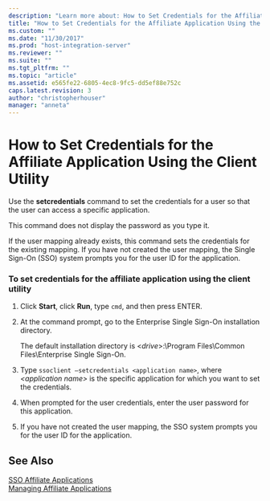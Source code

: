 ```yaml
---
description: "Learn more about: How to Set Credentials for the Affiliate Application Using the Client Utility"
title: "How to Set Credentials for the Affiliate Application Using the Client Utility | Microsoft Docs"
ms.custom: ""
ms.date: "11/30/2017"
ms.prod: "host-integration-server"
ms.reviewer: ""
ms.suite: ""
ms.tgt_pltfrm: ""
ms.topic: "article"
ms.assetid: e565fe22-6805-4ec8-9fc5-dd5ef88e752c
caps.latest.revision: 3
author: "christopherhouser"
manager: "anneta"
---
```

# How to Set Credentials for the Affiliate Application Using the Client Utility
Use the **setcredentials** command to set the credentials for a user so that the user can access a specific application.  
  
 This command does not display the password as you type it.  
  
 If the user mapping already exists, this command sets the credentials for the existing mapping. If you have not created the user mapping, the Single Sign-On (SSO) system prompts you for the user ID for the application.  
  
### To set credentials for the affiliate application using the client utility  
  
1.  Click **Start**, click **Run**, type `cmd`, and then press ENTER.  
  
2.  At the command prompt, go to the Enterprise Single Sign-On installation directory.  
  
     The default installation directory is \<*drive*>:\Program Files\Common Files\Enterprise Single Sign-On.  
  
3.  Type `ssoclient –setcredentials <application name>`, where *\<application name>* is the specific application for which you want to set the credentials.  
  
4.  When prompted for the user credentials, enter the user password for this application.  
  
5.  If you have not created the user mapping, the SSO system prompts you for the user ID for the application.  
  
## See Also  
 [SSO Affiliate Applications](../esso/sso-affiliate-applications.md)   
 [Managing Affiliate Applications](../esso/managing-affiliate-applications.md)
